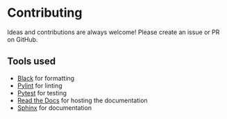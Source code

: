 # Contributing

Ideas and contributions are always welcome! Please create an issue or PR on GitHub.

## Tools used

- [Black](https://github.com/ambv/black) for formatting
- [Pylint](https://www.pylint.org) for linting
- [Pytest](https://pytest.org) for testing
- [Read the Docs](https://readthedocs.org) for hosting the documentation
- [Sphinx](http://www.sphinx-doc.org) for documentation
